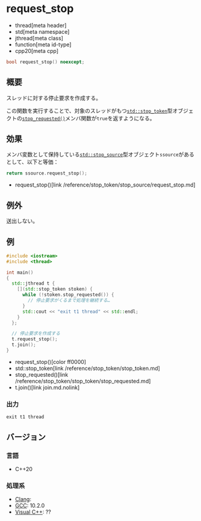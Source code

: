 # request_stop
* thread[meta header]
* std[meta namespace]
* jthread[meta class]
* function[meta id-type]
* cpp20[meta cpp]

```cpp
bool request_stop() noexcept;
```


## 概要
スレッドに対する停止要求を作成する。

この関数を実行することで、対象のスレッドがもつ[`std::stop_token`](/reference/stop_token/stop_token.md)型オブジェクトの[`stop_requested()`](/reference/stop_token/stop_token/stop_requested.md)メンバ関数が`true`を返すようになる。


## 効果
メンバ変数として保持している[`std::stop_source`](/reference/stop_token/stop_source.md)型オブジェクト`ssource`があるとして、以下と等価：

```cpp
return ssource.request_stop();
```
* request_stop()[link /reference/stop_token/stop_source/request_stop.md]


## 例外
送出しない。


## 例
```cpp example
#include <iostream>
#include <thread>

int main()
{
  std::jthread t {
    [](std::stop_token stoken) {
      while (!stoken.stop_requested()) {
        // 停止要求がくるまで処理を継続する…
      }
      std::cout << "exit t1 thread" << std::endl;
    }
  };

  // 停止要求を作成する
  t.request_stop();
  t.join();
}
```
* request_stop()[color ff0000]
* std::stop_token[link /reference/stop_token/stop_token.md]
* stop_requested()[link /reference/stop_token/stop_token/stop_requested.md]
* t.join()[link join.md.nolink]

### 出力
```
exit t1 thread
```

## バージョン
### 言語
- C++20

### 処理系
- [Clang](/implementation.md#clang):
- [GCC](/implementation.md#gcc): 10.2.0
- [Visual C++](/implementation.md#visual_cpp): ??
